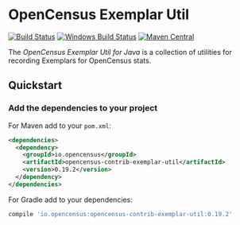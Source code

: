 # OpenCensus Exemplar Util

[![Build Status][travis-image]][travis-url]
[![Windows Build Status][appveyor-image]][appveyor-url]
[![Maven Central][maven-image]][maven-url]

The *OpenCensus Exemplar Util for Java* is a collection of utilities for recording Exemplars for 
OpenCensus stats.

## Quickstart

### Add the dependencies to your project

For Maven add to your `pom.xml`:
```xml
<dependencies>
  <dependency>
    <groupId>io.opencensus</groupId>
    <artifactId>opencensus-contrib-exemplar-util</artifactId>
    <version>0.19.2</version>
  </dependency>
</dependencies>
```

For Gradle add to your dependencies:
```groovy
compile 'io.opencensus:opencensus-contrib-exemplar-util:0.19.2'
```

[travis-image]: https://travis-ci.org/census-instrumentation/opencensus-java.svg?branch=master
[travis-url]: https://travis-ci.org/census-instrumentation/opencensus-java
[appveyor-image]: https://ci.appveyor.com/api/projects/status/hxthmpkxar4jq4be/branch/master?svg=true
[appveyor-url]: https://ci.appveyor.com/project/opencensusjavateam/opencensus-java/branch/master
[maven-image]: https://maven-badges.herokuapp.com/maven-central/io.opencensus/opencensus-contrib-exemplar-util/badge.svg
[maven-url]: https://maven-badges.herokuapp.com/maven-central/io.opencensus/opencensus-contrib-exemplar-util

